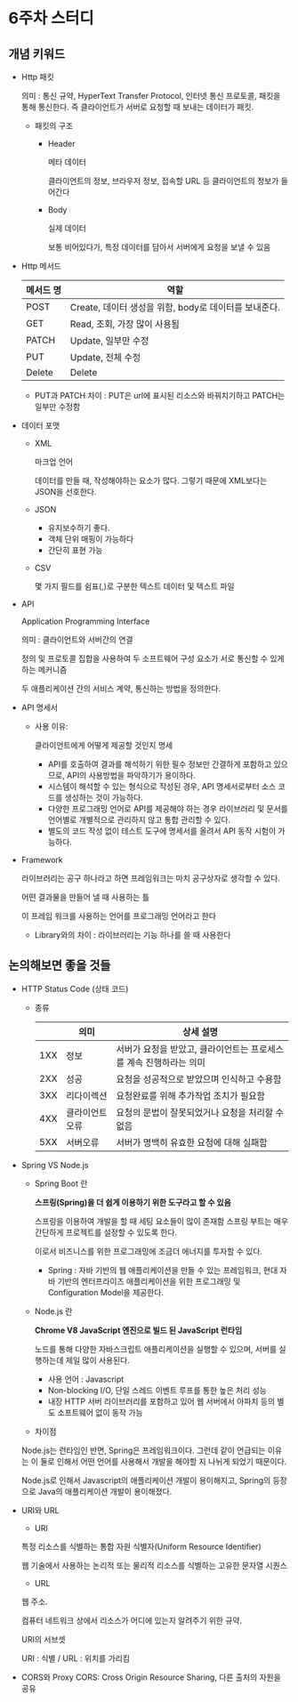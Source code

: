 # 6주차 스터디

## 개념 키워드

- Http 패킷
    
    의미 : 통신 규약, HyperText Transfer Protocol, 인터넷 통신 프로토콜, 패킷을 통해 통신한다. 즉 클라이언트가 서버로 요청할 때 보내는 데이터가 패킷.
    
    - 패킷의 구조
        - Header
            
            메타 데이터
            
            클라이언트의 정보, 브라우저 정보, 접속할 URL 등 클라이언트의 정보가 들어간다
            
        - Body
            
            실제 데이터
            
            보통 비어있다가, 특정 데이터를 담아서 서버에게 요청을 보낼 수 있음
            
- Http 메서드
    
    
    | 메서드 명 | 역할 |
    | --- | --- |
    | POST | Create, 데이터 생성을 위함, body로 데이터를 보내준다. |
    | GET | Read, 조회, 가장 많이 사용됨  |
    | PATCH | Update, 일부만 수정 |
    | PUT | Update, 전체 수정 |
    | Delete | Delete |
    
    - PUT과 PATCH 차이 : PUT은 url에 표시된 리소스와 바꿔치기하고 PATCH는 일부만 수정함
    
- 데이터 포맷
    - XML
        
        마크업 언어
        
        데이터를 만들 때, 작성해야하는 요소가 많다.
        그렇기 때문에 XML보다는 JSON을 선호한다.
        
    - JSON
        - 유지보수하기 좋다.
        - 객체 단위 매핑이 가능하다
        - 간단히 표현 가능
    - CSV
        
        몇 가지 필드를 쉼표(,)로 구분한 텍스트 데이터 및 텍스트 파일
        
- API
    
    Application Programming Interface
    
    의미 : 클라이언트와 서버간의 연결
    
    정의 및 프로토콜 집합을 사용하여 두 소프트웨어 구성 요소가 서로 통신할 수 있게 하는 메커니즘
    
    두 애플리케이션 간의 서비스 계약, 통신하는 방법을 정의한다.
    
- API 명세서
    - 사용 이유:
        
        클라이언트에게 어떻게 제공할 것인지 명세
        
        - API를 호출하여 결과를 해석하기 위한 필수 정보만 간결하게 포함하고 있으므로, API의 사용방법을 파악하기가 용이하다.
        - 시스템이 해석할 수 있는 형식으로 작성된 경우, API 명세서로부터 소스 코드를 생성하는 것이 가능하다.
        - 다양한 프로그래밍 언어로 API를 제공해야 하는 경우 라이브러리 및 문서를 언어별로 개별적으로 관리하지 않고 통합 관리할 수 있다.
        - 별도의 코드 작성 없이 테스트 도구에 명세서를 올려서 API 동작 시험이 가능하다.
        
- Framework
    
    라이브러리는 공구 하나라고 하면 프레임워크는 마치 공구상자로 생각할 수 있다.
    
    어떤 결과물을 만들어 낼 때 사용하는 틀
    
    이 프레임 워크를 사용하는 언어를 프로그래밍 언어라고 한다 
    
    - Library와의 차이 : 라이브러리는 기능 하나를 쓸 때 사용한다

## 논의해보면 좋을 것들

- HTTP Status Code (상태 코드)
    - 종류
        
        |  | 의미 | 상세 설명 |
        | --- | --- | --- |
        | 1XX | 정보 | 서버가 요청을 받았고, 클라이언트는 프로세스를 계속 진행하라는 의미 |
        | 2XX | 성공 | 요청을 성공적으로 받았으며 인식하고 수용함 |
        | 3XX | 리다이렉션 | 요청완료를 위해 추가작업 조치가 필요함 |
        | 4XX | 클라이언트 오류 | 요청의 문법이 잘못되었거나 요청을 처리할 수 없음 |
        | 5XX | 서버오류 | 서버가 명백히 유효한 요청에 대해 실패함 |
        
- Spring VS Node.js
    - Spring Boot 란
        
        **스프링(Spring)을 더 쉽게 이용하기 위한 도구라고 할 수 있음**
        
        스프링을 이용하여 개발을 할 때 세팅 요소들이 많이 존재함 스프링 부트는 매우 간단하게 프로젝트를 설정할 수 있도록 한다. 
        
        이로서 비즈니스를 위한 프로그래밍에 조금더 에너지를 투자할 수 있다.
        
        - Spring : 자바 기반의 웹 애플리케이션을 만들 수 있는 프레임워크, 현대 자바 기반의 엔터프라이즈 애플리케이션을 위한 프로그래밍 및 Configuration Model을 제공한다.

    - Node.js 란
        
        ****Chrome V8 JavaScript 엔진으로 빌드 된 JavaScript 런타임****
        
        노드를 통해 다양한 자바스크립트 애플리케이션을 실행할 수 있으며, 서버를 실행하는데 제일 많이 사용된다.
        
        - 사용 언어 : Javascript
        - Non-blocking I/O, 단일 스레드 이벤트 루프를 통한 높은 처리 성능
        - 내장 HTTP 서버 라이브러리를 포함하고 있어 웹 서버에서 아파치 등의 별도 소프트웨어 없이 동작 가능
        
    - 차이점
	 
	 Node.js는 런타임인 반면, Spring은 프레임워크이다. 그런데 같이 언급되는 이유는 이 둘로 인해서 어떤 언어를 사용해서 개발을 해야할 지 나뉘게 되었기 때문이다.
	 
	 Node.js로 인해서 Javascript의 애플리케이션 개발이 용이해지고, Spring의 등장으로 Java의 애플리케이션 개발이 용이해졌다.
	 
- URI와 URL
    - URI
	 
	 특정 리소스를 식별하는 통합 자원 식별자(Uniform Resource Identifier)
	 
	 웹 기술에서 사용하는 논리적 또는 물리적 리소스를 식별하는 고유한 문자열 시퀀스
	 
    - URL
    
	 웹 주소.
	 
	 컴퓨터 네트워크 상에서 리소스가 어디에 있는지 알려주기 위한 규약.
	 
	 URI의 서브셋
	 
	 URI : 식별 / URL : 위치를 가리킴
      
- CORS와 Proxy
	CORS: Cross Origin Resource Sharing, 다른 출처의 자원을 공유

